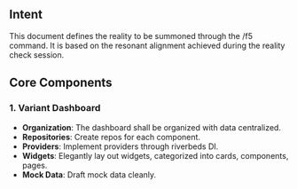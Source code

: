 ## Intent
This document defines the reality to be summoned through the /f5 command. It is based on the resonant alignment achieved during the reality check session.

## Core Components

### 1. Variant Dashboard
- **Organization**: The dashboard shall be organized with data centralized.
- **Repositories**: Create repos for each component.
- **Providers**: Implement providers through riverbeds DI.
- **Widgets**: Elegantly lay out widgets, categorized into cards, components, pages.
- **Mock Data**: Draft mock data cleanly.
